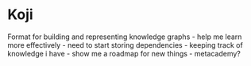 # Koji
Format for building and representing knowledge graphs
	- help me learn more effectively
	- need to start storing dependencies
	- keeping track of knowledge i have
	- show me a roadmap for new things
	- metacademy?
